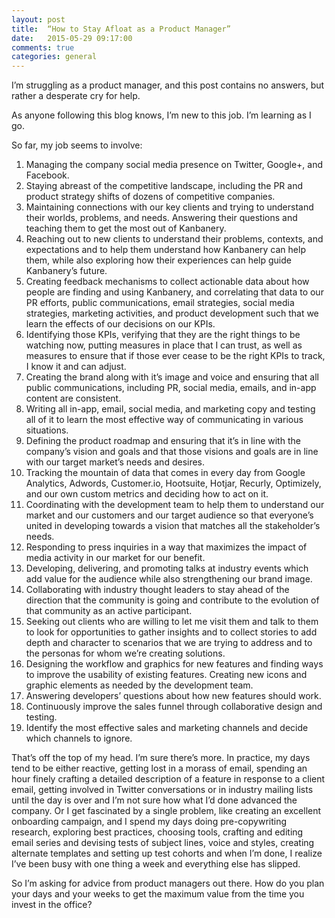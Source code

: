 ```yaml
---
layout: post
title:  “How to Stay Afloat as a Product Manager”
date:   2015-05-29 09:17:00
comments: true
categories: general
---
```


I’m struggling as a product manager, and this post contains no answers, but rather a desperate cry for help.

As anyone following this blog knows, I’m new to this job. I’m learning as I go. 

So far, my job seems to involve:

1) Managing the company social media presence on Twitter, Google+, and Facebook.
2) Staying abreast of the competitive landscape, including the PR and product strategy shifts of dozens of competitive companies.
3) Maintaining connections with our key clients and trying to understand their worlds, problems, and needs. Answering their questions and teaching them to get the most out of Kanbanery.
4) Reaching out to new clients to understand their problems, contexts, and expectations and to help them understand how Kanbanery can help them, while also exploring how their experiences can help guide Kanbanery’s future.
5) Creating feedback mechanisms to collect actionable data about how people are finding and using Kanbanery, and correlating that data to our PR efforts, public communications, email strategies, social media strategies, marketing activities, and product development such that we learn the effects of our decisions on our KPIs.
6) Identifying those KPIs, verifying that they are the right things to be watching now, putting measures in place that I can trust, as well as measures to ensure that if those ever cease to be the right KPIs to track, I know it and can adjust.
7) Creating the brand along with it’s image and voice and ensuring that all public communications, including PR, social media, emails, and in-app content are consistent.
8) Writing all in-app, email, social media, and marketing copy and testing all of it to learn the most effective way of communicating in various situations.
9) Defining the product roadmap and ensuring that it’s in line with the company’s vision and goals and that those visions and goals are in line with our target market’s needs and desires.
10) Tracking the mountain of data that comes in every day from Google Analytics, Adwords, Customer.io, Hootsuite, Hotjar, Recurly, Optimizely, and our own custom metrics and deciding how to act on it.
11) Coordinating with the development team to help them to understand our market and our customers and our target audience so that everyone’s united in developing towards a vision that matches all the stakeholder’s needs.
12) Responding to press inquiries in a way that maximizes the impact of media activity in our market for our benefit.
13) Developing, delivering, and promoting talks at industry events which add value for the audience while also strengthening our brand image.
14) Collaborating with industry thought leaders to stay ahead of the direction that the community is going and contribute to the evolution of that community as an active participant.
15) Seeking out clients who are willing to let me visit them and talk to them to look for opportunities to gather insights and to collect stories to add depth and character to scenarios that we are trying to address and to the personas for whom we’re creating solutions.
16) Designing the workflow and graphics for new features and finding ways to improve the usability of existing features. Creating new icons and graphic elements as needed by the development team.
17) Answering developers’ questions about how new features should work.
18) Continuously improve the sales funnel through collaborative design and testing.
19) Identify the most effective sales and marketing channels and decide which channels to ignore.

That’s off the top of my head. I’m sure there’s more. In practice, my days tend to be either reactive, getting lost in a morass of email, spending an hour finely crafting a detailed description of a feature in response to a client email, getting involved in Twitter conversations or in industry mailing lists until the day is over and I’m not sure how what I’d done advanced the company. Or I get fascinated by a single problem, like creating an excellent onboarding campaign, and I spend my days doing pre-copywriting research, exploring best practices, choosing tools, crafting and editing email series and devising tests of subject lines, voice and styles, creating alternate templates and setting up test cohorts and when I’m done, I realize I’ve been busy with one thing a week and everything else has slipped.

So I’m asking for advice from product managers out there. How do you plan your days and your weeks to get the maximum value from the time you invest in the office?